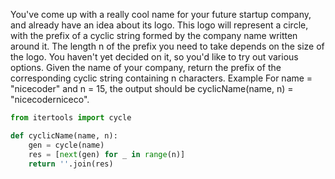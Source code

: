 You've come up with a really cool name for your future startup company, and already have an idea about its logo. This logo will represent a circle, with the prefix of a cyclic string formed by the company name written around it.
The length n of the prefix you need to take depends on the size of the logo. You haven't yet decided on it, so you'd like to try out various options. Given the name of your company, return the prefix of the corresponding cyclic string containing n characters.
Example
For name = "nicecoder" and n = 15, the output should be
cyclicName(name, n) = "nicecoderniceco".
```python
from itertools import cycle

def cyclicName(name, n):
    gen = cycle(name)
    res = [next(gen) for _ in range(n)]
    return ''.join(res)
```